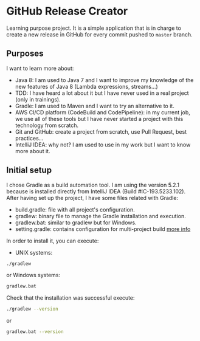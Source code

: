 # GitHub Release Creator

Learning purpose project. It is a simple application that is in charge to create a new release in GitHub for every 
commit pushed to `master` branch.

## Purposes

I want to learn more about:

- Java 8: I am used to Java 7 and I want to improve my knowledge of the new features of Java 8 (Lambda expressions, 
streams...)
- TDD: I have heard a lot about it but I have never used in a real project (only in trainings).
- Gradle: I am used to Maven and I want to try an alternative to it.
- AWS CI/CD platform (CodeBuild and CodePipeline): in my current job, we use all of these tools but I have never started
 a project with this technology from scratch.
- Git and GitHub: create a project from scratch, use Pull Request, best practices...
- IntelliJ IDEA: why not? I am used to use in my work but I want to know more about it.
 
## Initial setup

I chose Gradle as a build automation tool. I am using the version 5.2.1 because is installed directly from IntelliJ IDEA (Build #IC-193.5233.102).
After having set up the project, I have some files related with Gradle:

- build.gradle: file with all project's configuration.
- gradlew: binary file to manage the Gradle installation and execution.
- gradlew.bat: similar to gradlew but for Windows.
- setting.gradle: contains configuration for multi-project build [more info](https://www.baeldung.com/gradle-build-settings-properties)

In order to install it, you can execute:

- UNIX systems:
```bash
./gradlew
```
or Windows systems:
```bash
gradlew.bat
```

Check that the installation was successful execute:

```bash
./gradlew --version
```
or
```bash
gradlew.bat --version
```